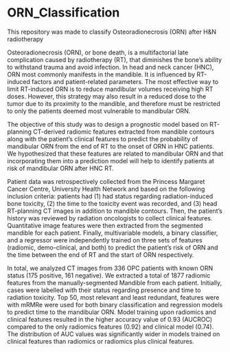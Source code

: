# ORN_Classification
This repository was made to classify Osteoradionecrosis (ORN) after H&amp;N radiotherapy


Osteoradionecrosis (ORN), or bone death, is a multifactorial late complication caused by radiotherapy (RT),
that diminishes the bone’s ability to withstand trauma and avoid infection. In head and neck cancer (HNC), 
ORN most commonly manifests in the mandible. It is influenced by RT-induced factors and patient-related parameters.
The most effective way to limit RT-induced ORN is to reduce mandibular volumes receiving high RT doses.
However, this strategy may also result in a reduced dose to the tumor due to its proximity to the mandible,
and therefore must be restricted to only the patients deemed most vulnerable to mandibular ORN. 

The objective of this study was to design a prognostic model based on RT-planning CT-derived radiomic features
extracted from mandible contours along with the patient’s clinical features to predict the probability of mandibular
ORN from the end of RT to the onset of ORN in HNC patients. We hypothesized that these features are related to mandibular ORN
and that incorporating them into a prediction model will help to identify patients at risk of mandibular ORN after HNC RT. 

Patient data was retrospectively collected from the Princess Margaret Cancer Centre, University Health Network and 
based on the following inclusion criteria: patients had (1) had status regarding radiation-induced bone toxicity,
(2) the time to the toxicity event was recorded, and (3) head RT-planning CT images in addition to mandible contours.
Then, the patient’s history was reviewed by radiation oncologists to collect clinical features. 
Quantitative image features were then extracted from the segmented mandible for each patient. 
Finally, multivariable models, a binary classifier, and a regressor were independently trained on three sets of features (radiomic, demo-clinical, and both)
to predict the patient’s risk of ORN and the time between the end of RT and the start of ORN respectively. 

In total, we analyzed CT images from 336 OPC patients with known ORN status (175 positive, 161 negative).
We extracted a total of 1877 radiomic features from the manually-segmented Mandible from each patient. 
Initially, cases were labelled with their status regarding presence and time to radiation toxicity. 
Top 50, most relevant and least redundant, features were with mRMRe were used for both binary classification and regression models to predict time to the mandibular ORN. 
Model training upon radiomics and clinical features resulted in the higher accuracy value of 0.93 (AUCROC) compared to the only radiomics features (0.92) and clinical model (0.74). The distribution of AUC values was significantly wider in models trained on clinical features than radiomics or radiomics plus clinical features. 
